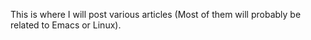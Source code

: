 This is where I will post various articles (Most of them will probably be related to Emacs or Linux).
